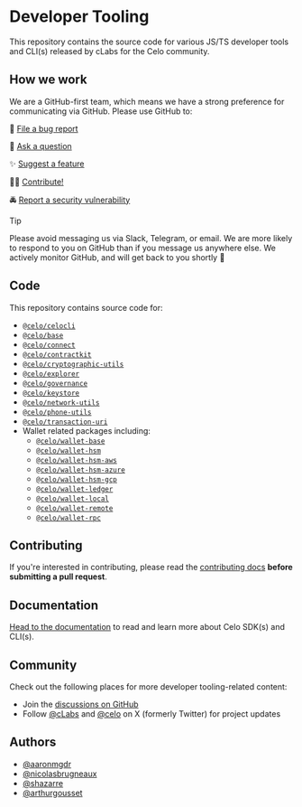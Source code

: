 # Developer Tooling

This repository contains the source code for various JS/TS developer tools and CLI(s) released by cLabs 
for the Celo community. 

## How we work

We are a GitHub-first team, which means we have a strong preference for communicating via GitHub. 
Please use GitHub to:

🐞 [File a bug report](https://github.com/celo-org/developer-tooling/issues/new/choose)

💬 [Ask a question](https://github.com/celo-org/developer-tooling/discussions)

✨ [Suggest a feature](https://github.com/celo-org/developer-tooling/issues/new/choose)

🧑‍💻 [Contribute!](/CONTRIBUTING.md)

🚔 [Report a security vulnerability](https://github.com/celo-org/developer-tooling/issues/new/choose)

> [!TIP]
> 
> Please avoid messaging us via Slack, Telegram, or email. We are more likely to respond to you on 
> GitHub than if you message us anywhere else. We actively monitor GitHub, and will get back to you shortly 🌟

## Code

This repository contains source code for: 

- [`@celo/celocli`](https://www.npmjs.com/package/@celo/celocli)
- [`@celo/base`](https://www.npmjs.com/package/@celo/base)
- [`@celo/connect`](https://www.npmjs.com/package/@celo/connect)
- [`@celo/contractkit`](https://www.npmjs.com/package/@celo/contractkit)
- [`@celo/cryptographic-utils`](https://www.npmjs.com/package/@celo/cryptographic-utils)
- [`@celo/explorer`](https://www.npmjs.com/package/@celo/explorer)
- [`@celo/governance`](https://www.npmjs.com/package/@celo/governance)
- [`@celo/keystore`](https://www.npmjs.com/package/@celo/keystores)
- [`@celo/network-utils`](https://www.npmjs.com/package/@celo/network-utils)
- [`@celo/phone-utils`](https://www.npmjs.com/package/@celo/phone-utils)
- [`@celo/transaction-uri`](https://www.npmjs.com/package/@celo/transactions-uri)
- Wallet related packages including:
  - [`@celo/wallet-base`](https://www.npmjs.com/package/@celo/wallet-base)
  - [`@celo/wallet-hsm`](https://www.npmjs.com/package/@celo/wallet-hsm)
  - [`@celo/wallet-hsm-aws`](https://www.npmjs.com/package/@celo/wallet-hsm-aws)
  - [`@celo/wallet-hsm-azure`](https://www.npmjs.com/package/@celo/wallet-hsm-azure)
  - [`@celo/wallet-hsm-gcp`](https://www.npmjs.com/package/@celo/wallet-hsm-azure)
  - [`@celo/wallet-ledger`](https://www.npmjs.com/package/@celo/wallet-ledger)
  - [`@celo/wallet-local`](https://www.npmjs.com/package/@celo/wallet-local)
  - [`@celo/wallet-remote`](https://www.npmjs.com/package/@celo/wallet-remote)
  - [`@celo/wallet-rpc`](https://www.npmjs.com/package/@celo/wallet-rpc)

## Contributing

If you're interested in contributing, please read the [contributing docs](./CONTRIBUTING.md) 
**before submitting a pull request**.

## Documentation

[Head to the documentation](https://docs.celo.org/) to read and learn more about Celo SDK(s) and 
CLI(s).

## Community

Check out the following places for more developer tooling-related content:

- Join the [discussions on GitHub](https://github.com/celo-org/developer-tooling/discussions)
- Follow [@cLabs](https://twitter.com/cLabs) and [@celo](https://twitter.com/Celo) on X 
  (formerly Twitter) for project updates

## Authors

- [@aaronmgdr](https://github.com/aaronmgdr)
- [@nicolasbrugneaux](https://github.com/nicolasbrugneaux)
- [@shazarre](https://github.com/shazarre)
- [@arthurgousset](https://github.com/arthurgousset)
